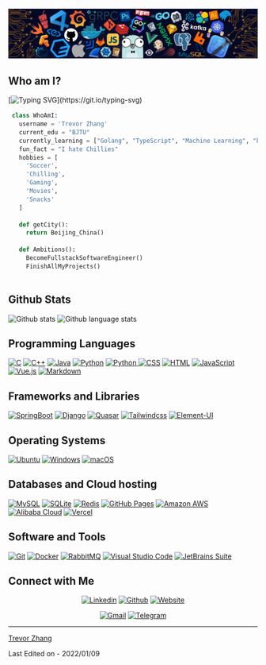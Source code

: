 ![Github Banner](https://github.com/zrpxx/zrpxx/blob/main/banner.png)

## Who am I? 
[![Typing SVG](https://readme-typing-svg.herokuapp.com?font=Courgette&color=%23989898&vCenter=true&lines=I+am+Trevor+Zhang.;I+am+a+student+of+SSE%2C+BJTU.;I+am+a+full-stack+developer.)](https://git.io/typing-svg)
 ```python
  class WhoAmI:
    username = 'Trevor Zhang'
    current_edu = "BJTU"
    currently_learning = ["Golang", "TypeScript", "Machine Learning", "k8s"]
    fun_fact = "I hate Chillies"
    hobbies = [
      'Soccer',
      'Chilling',
      'Gaming',
      'Movies',
      'Snacks'
    ]
    
    def getCity():
      return Beijing_China()
    
    def Ambitions():
      BecomeFullstackSoftwareEngineer()
      FinishAllMyProjects()
      
 ```

 
## Github Stats
![Github stats](https://github-readme-stats.vercel.app/api?username=zrpxx&show_icons=true&count_priv=true&theme=github_dark)
![Github language stats](https://github-readme-stats.vercel.app/api/top-langs/?username=zrpxx&layout=compact&theme=github_dark)

## Programming Languages
<p>
    <a href="#"><img alt="C" src="https://img.shields.io/badge/C%20-%232370ED.svg?logo=c&logoColor=white"></a>
    <a href="#"><img alt="C++" src="https://img.shields.io/badge/C++%20-%2300599C.svg?logo=c%2B%2B&logoColor=white"></a>
    <a href="#"><img alt="Java" src="https://img.shields.io/badge/Java%20-%23007396.svg?logo=java&logoColor=white"></a>
    <a href="#"><img alt="Python" src="https://img.shields.io/badge/Python%20-%233776AB.svg?logo=python&logoColor=white"></a>
    <a href="#"><img alt="Python" src="https://img.shields.io/badge/Node.js%20-%23339933.svg?logo=nodedotjs&logoColor=white">
    <a href="#"><img alt="CSS" src="https://img.shields.io/badge/CSS%20-%231572B6.svg?logo=css3&logoColor=white"></a>
    <a href="#"><img alt="HTML" src="https://img.shields.io/badge/HTML%20-%23E34F26.svg?logo=html5&logoColor=white"></a>
    <a href="#"><img alt="JavaScript" src="https://img.shields.io/badge/JavaScript%20-%23F7DF1E.svg?logo=javascript&logoColor=black"></a>
    <a href="#"><img alt="Vue.js" src="https://img.shields.io/badge/Vue.js%20-%234FC08D.svg?logo=vuedotjs&logoColor=white"></a>
    <a href="#"><img alt="Markdown" src="https://img.shields.io/badge/Markdown-%23000000.svg?logo=markdown&logoColor=white"></a>
</p>

## Frameworks and Libraries
<p>
   <a href="#"><img alt="SpringBoot" src="https://img.shields.io/badge/SpringBoot%20-%236DB33F.svg?logo=springboot&logoColor=white"></a>
   <a href="#"><img alt="Django" src="https://img.shields.io/badge/Django%20-%23092E20.svg?logo=django&logoColor=white"></a>
   <a href="#"><img alt="Quasar" src="https://img.shields.io/badge/Quasar-1976D2?logo=quasar&logoColor=white"></a>
   <a href="#"><img alt="Tailwindcss" src="https://img.shields.io/badge/tailwindcss-%2338B2AC.svg?logo=tailwindcss&logoColor=white"></a>
   <a href="#"><img alt="Element-UI" src="https://img.shields.io/badge/ElementUI-40AEF0?logo=e&logoColor=white"></a>
</p>

## Operating Systems
<p>
	<a href="#"><img alt="Ubuntu" src="https://img.shields.io/badge/Ubuntu-E95420?logo=ubuntu&logoColor=white"></a>
	<a href="#"><img alt="Windows" src="https://img.shields.io/badge/Windows-0078D6?logo=windows&logoColor=white"></a>
	<a href="#"><img alt="macOS" src="https://img.shields.io/badge/macOS-000000?logo=apple&logoColor=white"></a>
</p>

## Databases and Cloud hosting

<p>
    <a href="#"><img alt="MySQL" src="https://img.shields.io/badge/MySQL%20-%234479A1.svg?logo=mysql&logoColor=white"></a>
    <a href="#"><img alt="SQLite" src="https://img.shields.io/badge/SQLite%20-%23003B57.svg?logo=sqlite&logoColor=white"></a>
    <a href="#"><img alt="Redis" src="https://img.shields.io/badge/Redis%20-%23DC382D.svg?logo=redis&logoColor=white"></a>
    <a href="#"><img alt="GitHub Pages" src="https://img.shields.io/badge/GitHub%20Pages-%23327FC7.svg?logo=github&logoColor=white"></a>
    <a href="#"><img alt="Amazon AWS" src="https://img.shields.io/badge/Amazon%20AWS-%23232F3E.svg?logo=amazonaws&logoColor=white"></a>
    <a href="#"><img alt="Alibaba Cloud" src="https://img.shields.io/badge/Alibaba%20Cloud-%23FF6A00.svg?logo=alibabacloud&logoColor=white"></a>
    <a href="#"><img alt="Vercel" src="https://img.shields.io/badge/Vercel%20-%23000000.svg?logo=vercel&logoColor=white"></a>
</p> 

## Software and Tools
<p>
  <a href="#"><img alt="Git" src="https://img.shields.io/badge/Git%20-%23F05033.svg?logo=git&logoColor=white"></a>
  <a href="#"><img alt="Docker" src="https://img.shields.io/badge/Docker%20-%232496ED.svg?logo=docker&logoColor=white"></a>
  <a href="#"><img alt="RabbitMQ" src="https://img.shields.io/badge/RabbitMQ%20-%23FF6600.svg?logo=rabbitmq&logoColor=white"></a>
  <a href="#"><img alt="Visual Studio Code" src="https://img.shields.io/badge/Visual%20Studio%20Code-0078d7.svg?logo=visual-studio-code&logoColor=white"></a>
  <a href="#"><img alt="JetBrains Suite" src="https://img.shields.io/badge/JetBrains%20Suite%20-%23000000.svg?logo=jetbrains&logoColor=white"></a>
</p>

## Connect with Me


<p align="center">
  <a href="https://www.linkedin.cn/injobs/in/%E6%BF%A1%E8%8A%83-%E5%BC%A0-8321261a4"><img alt="Linkedin" title="Trevor Zhang Linkedin" src="https://img.shields.io/badge/LinkedIn-0077B5?style=for-the-badge&logo=linkedin&logoColor=white"></a>
  <a href="https://github.com/zrpxx"><img alt="Github" title="Trevor Zhang Github" src="https://img.shields.io/badge/GitHub-100000?style=for-the-badge&logo=github&logoColor=white"></a>
  <a href="https://zrp.cool"><img alt="Website" title="Trevor Zhang Personal website" src="https://img.shields.io/badge/Web-005A9C?style=for-the-badge&logo=w3c&logoColor=white"></a>
 </p>
 <p align="center">
  <a href="mailto:me@zrp.cool"><img alt="Gmail" title="Trevor Zhang email" src="https://img.shields.io/badge/Gmail-D14836?style=for-the-badge&logo=gmail&logoColor=white"></a>
  <a href="https://t.me/zrpxx"><img alt="Telegram" title="Trevor Zhang Telegram" src="https://img.shields.io/badge/Telegram-2CA5E0?style=for-the-badge&logo=telegram&logoColor=white"></a> 
</p>

------
[Trevor Zhang](https://github.com/zrpxx)

Last Edited on - 2022/01/09
